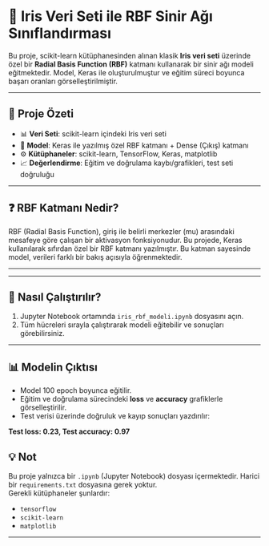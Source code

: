 # 🌸 Iris Veri Seti ile RBF Sinir Ağı Sınıflandırması

Bu proje, scikit-learn kütüphanesinden alınan klasik **Iris veri seti** üzerinde özel bir **Radial Basis Function (RBF)** katmanı kullanarak bir sinir ağı modeli eğitmektedir. Model, Keras ile oluşturulmuştur ve eğitim süreci boyunca başarı oranları görselleştirilmiştir.

---

## 📌 Proje Özeti

- 📊 **Veri Seti**: scikit-learn içindeki Iris veri seti  
- 🧠 **Model**: Keras ile yazılmış özel RBF katmanı + Dense (Çıkış) katmanı  
- ⚙️ **Kütüphaneler**: scikit-learn, TensorFlow, Keras, matplotlib  
- 📈 **Değerlendirme**: Eğitim ve doğrulama kaybı/grafikleri, test seti doğruluğu

---

## ❓ RBF Katmanı Nedir?

RBF (Radial Basis Function), giriş ile belirli merkezler (mu) arasındaki mesafeye göre çalışan bir aktivasyon fonksiyonudur. Bu projede, Keras kullanılarak sıfırdan özel bir RBF katmanı yazılmıştır. Bu katman sayesinde model, verileri farklı bir bakış açısıyla öğrenmektedir.

---



---

## 🚀 Nasıl Çalıştırılır?

1. Jupyter Notebook ortamında `iris_rbf_modeli.ipynb` dosyasını açın.  
2. Tüm hücreleri sırayla çalıştırarak modeli eğitebilir ve sonuçları görebilirsiniz.

---

## 📊 Modelin Çıktısı

- Model 100 epoch boyunca eğitilir.
- Eğitim ve doğrulama sürecindeki **loss** ve **accuracy** grafiklerle görselleştirilir.
- Test verisi üzerinde doğruluk ve kayıp sonuçları yazdırılır:

**Test loss: 0.23, Test accuracy: 0.97**


## 💡 Not

Bu proje yalnızca bir `.ipynb` (Jupyter Notebook) dosyası içermektedir. Harici bir `requirements.txt` dosyasına gerek yoktur.  
Gerekli kütüphaneler şunlardır:

- `tensorflow`
- `scikit-learn`
- `matplotlib`

---
